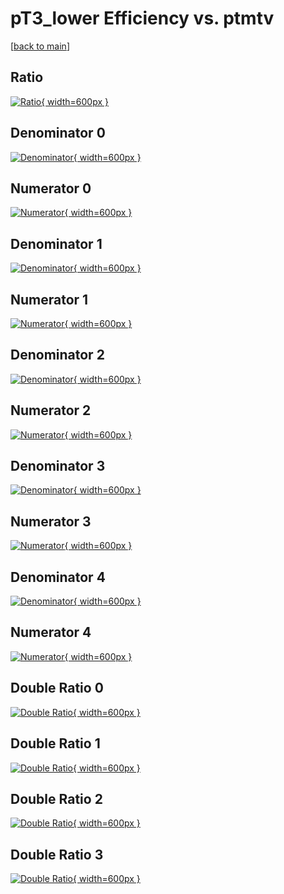 # pT3_lower Efficiency vs. ptmtv

[[back to main](./)]



## Ratio

[![Ratio](../mtv/var/pT3_lower_vtr_11_0_eff_ptmtv.png){ width=600px }](../mtv/var/pT3_lower_vtr_11_0_eff_ptmtv.pdf)

## Denominator 0

[![Denominator](../mtv/den/pT3_lower_vtr_11_0_eff_ptmtv_den0.png){ width=600px }](../mtv/den/pT3_lower_vtr_11_0_eff_ptmtv_den0.pdf)

## Numerator 0

[![Numerator](../mtv/num/pT3_lower_vtr_11_0_eff_ptmtv_num0.png){ width=600px }](../mtv/num/pT3_lower_vtr_11_0_eff_ptmtv_num0.pdf)

## Denominator 1

[![Denominator](../mtv/den/pT3_lower_vtr_11_0_eff_ptmtv_den1.png){ width=600px }](../mtv/den/pT3_lower_vtr_11_0_eff_ptmtv_den1.pdf)

## Numerator 1

[![Numerator](../mtv/num/pT3_lower_vtr_11_0_eff_ptmtv_num1.png){ width=600px }](../mtv/num/pT3_lower_vtr_11_0_eff_ptmtv_num1.pdf)

## Denominator 2

[![Denominator](../mtv/den/pT3_lower_vtr_11_0_eff_ptmtv_den2.png){ width=600px }](../mtv/den/pT3_lower_vtr_11_0_eff_ptmtv_den2.pdf)

## Numerator 2

[![Numerator](../mtv/num/pT3_lower_vtr_11_0_eff_ptmtv_num2.png){ width=600px }](../mtv/num/pT3_lower_vtr_11_0_eff_ptmtv_num2.pdf)

## Denominator 3

[![Denominator](../mtv/den/pT3_lower_vtr_11_0_eff_ptmtv_den3.png){ width=600px }](../mtv/den/pT3_lower_vtr_11_0_eff_ptmtv_den3.pdf)

## Numerator 3

[![Numerator](../mtv/num/pT3_lower_vtr_11_0_eff_ptmtv_num3.png){ width=600px }](../mtv/num/pT3_lower_vtr_11_0_eff_ptmtv_num3.pdf)

## Denominator 4

[![Denominator](../mtv/den/pT3_lower_vtr_11_0_eff_ptmtv_den4.png){ width=600px }](../mtv/den/pT3_lower_vtr_11_0_eff_ptmtv_den4.pdf)

## Numerator 4

[![Numerator](../mtv/num/pT3_lower_vtr_11_0_eff_ptmtv_num4.png){ width=600px }](../mtv/num/pT3_lower_vtr_11_0_eff_ptmtv_num4.pdf)

## Double Ratio 0

[![Double Ratio](../mtv/ratio/pT3_lower_vtr_11_0_eff_ptmtv_ratio0.png){ width=600px }](../mtv/ratio/pT3_lower_vtr_11_0_eff_ptmtv_ratio0.pdf)

## Double Ratio 1

[![Double Ratio](../mtv/ratio/pT3_lower_vtr_11_0_eff_ptmtv_ratio1.png){ width=600px }](../mtv/ratio/pT3_lower_vtr_11_0_eff_ptmtv_ratio1.pdf)

## Double Ratio 2

[![Double Ratio](../mtv/ratio/pT3_lower_vtr_11_0_eff_ptmtv_ratio2.png){ width=600px }](../mtv/ratio/pT3_lower_vtr_11_0_eff_ptmtv_ratio2.pdf)

## Double Ratio 3

[![Double Ratio](../mtv/ratio/pT3_lower_vtr_11_0_eff_ptmtv_ratio3.png){ width=600px }](../mtv/ratio/pT3_lower_vtr_11_0_eff_ptmtv_ratio3.pdf)

